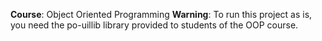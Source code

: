 **Course**: Object Oriented Programming
**Warning**: To run this project as is, you need the po-uillib library provided to students of the OOP course.
